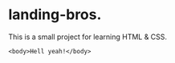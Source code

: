 # landing-bros.

This is a small project for learning HTML & CSS.

```
<body>Hell yeah!</body>
``` 

